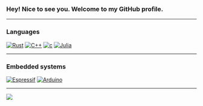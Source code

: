 ### Hey! Nice to see you. Welcome to my GitHub profile.

---

### Languages
[![Rust](https://img.shields.io/badge/Rust-ff7300?style=for-the-badge&logo=rust&labelColor=000000)](https://www.rust-lang.org/) 
[![C++](https://img.shields.io/badge/C++-0096ff?style=for-the-badge&logo=c%2B%2B&labelColor=000000)](https://isocpp.org/) 
[![c](https://img.shields.io/badge/C-781ee6?style=for-the-badge&logo=Coursera&labelColor=000000)](https://en.cppreference.com/w/c) 
[![Julia](https://img.shields.io/badge/Julia-e61ec8?style=for-the-badge&logo=julia&labelColor=000000&logoColor=ebebeb)](https://julialang.org/)

---

### Embedded systems
[![Espressif](https://img.shields.io/badge/Espressif-eb4141?style=for-the-badge&logo=espressif&labelColor=000000&logoColor=ffffff)](https://www.espressif.com/) 
[![Arduino](https://img.shields.io/badge/Arduino-00979D?style=for-the-badge&logo=arduino&labelColor=000000&logoColor=ffffff)](https://www.arduino.cc/)

---
  
![](https://github-readme-stats.vercel.app/api?username=owen-ian&theme=codeSTACKr&hide_border=false&include_all_commits=true&count_private=false)<br/>
